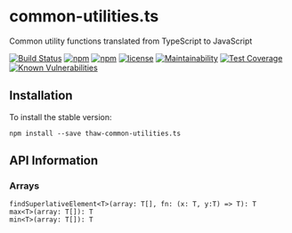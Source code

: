 # common-utilities.ts
Common utility functions translated from TypeScript to JavaScript

[![Build Status](https://secure.travis-ci.org/tom-weatherhead/common-utilities.ts.svg)](https://travis-ci.org/tom-weatherhead/common-utilities.ts)
[![npm](https://img.shields.io/npm/v/thaw-common-utilities.ts.svg)](https://www.npmjs.com/package/thaw-common-utilities.ts)
[![npm](https://img.shields.io/npm/dt/thaw-common-utilities.ts.svg)](https://www.npmjs.com/package/thaw-common-utilities.ts)
[![license](https://img.shields.io/github/license/mashape/apistatus.svg)](https://github.com/tom-weatherhead/common-utilities.ts/blob/master/LICENSE)
[![Maintainability](https://api.codeclimate.com/v1/badges/2a66d64a08223583a60d/maintainability)](https://codeclimate.com/github/tom-weatherhead/common-utilities.ts/maintainability)
[![Test Coverage](https://api.codeclimate.com/v1/badges/2a66d64a08223583a60d/test_coverage)](https://codeclimate.com/github/tom-weatherhead/common-utilities.ts/test_coverage)
[![Known Vulnerabilities](https://snyk.io/test/github/tom-weatherhead/common-utilities.ts/badge.svg?targetFile=package.json&package-lock.json)](https://snyk.io/test/github/tom-weatherhead/common-utilities.ts?targetFile=package.json&package-lock.json)

## Installation
To install the stable version:
```
npm install --save thaw-common-utilities.ts
```

## API Information

### Arrays
```
findSuperlativeElement<T>(array: T[], fn: (x: T, y:T) => T): T
max<T>(array: T[]): T
min<T>(array: T[]): T
